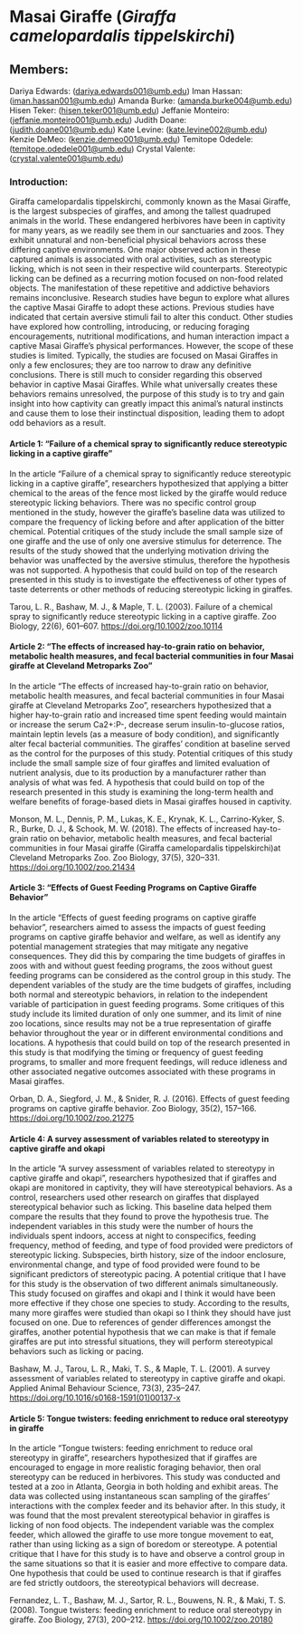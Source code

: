 # Masai Giraffe (_Giraffa camelopardalis tippelskirchi_)
## Members: 
Dariya Edwards: (dariya.edwards001@umb.edu)
Iman Hassan: (iman.hassan001@umb.edu)
Amanda Burke: (amanda.burke004@umb.edu)
Hisen Teker: (hisen.teker001@umb.edu)
Jeffanie Monteiro: (jeffanie.monteiro001@umb.edu)
Judith Doane: (judith.doane001@umb.edu)
Kate Levine: (kate.levine002@umb.edu)
Kenzie DeMeo: (kenzie.demeo001@umb.edu)
Temitope Odedele: (temitope.odedele001@umb.edu)
Crystal Valente: (crystal.valente001@umb.edu)

### Introduction:
 Giraffa camelopardalis tippelskirchi, commonly known as the Masai Giraffe, is the largest subspecies of giraffes, and among the tallest quadruped animals in the world. These endangered herbivores have been in captivity for many years, as we readily see them in our sanctuaries and zoos. They exhibit unnatural and non-beneficial physical behaviors across these differing captive environments. One major observed action in these captured animals is associated with oral activities, such as stereotypic licking, which is not seen in their respective wild counterparts. Stereotypic licking can be defined as a recurring motion focused on non-food related objects. The manifestation of these repetitive and addictive behaviors remains inconclusive. Research studies have begun to explore what allures the captive Masai Giraffe to adopt these actions. Previous studies have indicated that certain aversive stimuli fail to alter this conduct. Other studies have explored how controlling, introducing, or reducing foraging encouragements, nutritional modifications, and human interaction impact a captive Masai Giraffe’s physical performances. However, the scope of these studies is limited. Typically, the studies are focused on Masai Giraffes in only a few enclosures; they are too narrow to draw any definitive conclusions.  There is still much to consider regarding this observed behavior in captive Masai Giraffes. While what universally creates these behaviors remains unresolved, the purpose of this study is to try and gain insight into how captivity can greatly impact this animal’s natural instincts and cause them to lose their instinctual disposition, leading them to adopt odd behaviors as a result.


#### Article 1: “Failure of a chemical spray to significantly reduce stereotypic licking in a captive giraffe” 
	
In the article “Failure of a chemical spray to significantly reduce stereotypic licking in a captive giraffe”, researchers hypothesized that applying a bitter chemical to the areas of the fence most licked by the giraffe would reduce stereotypic licking behaviors. There was no specific control group mentioned in the study, however the giraffe’s baseline data was utilized to compare the frequency of licking before and after application of the bitter chemical. Potential critiques of the study include the small sample size of one giraffe and the use of only one aversive stimulus for deterrence. The results of the study showed that the underlying motivation driving the behavior was unaffected by the aversive stimulus, therefore the hypothesis was not supported. A hypothesis that could build on top of the research presented in this study is to investigate the effectiveness of other types of taste deterrents or other methods of reducing stereotypic licking in giraffes. 

Tarou, L. R., Bashaw, M. J., & Maple, T. L. (2003). Failure of a chemical spray to significantly reduce stereotypic licking in a captive giraffe. Zoo Biology, 22(6), 601–607. https://doi.org/10.1002/zoo.10114

#### Article 2: “The effects of increased hay-to-grain ratio on behavior, metabolic health measures, and fecal bacterial communities in four Masai giraffe at Cleveland Metroparks Zoo”

In the article “The effects of increased hay-to-grain ratio on behavior, metabolic health measures, and fecal bacterial communities in four Masai giraffe at Cleveland Metroparks Zoo”, researchers hypothesized that a higher hay-to-grain ratio and increased time spent feeding would maintain or increase the serum Ca2+:P-, decrease serum insulin-to-glucose ratios, maintain leptin levels (as a measure of body condition), and significantly alter fecal bacterial communities. The giraffes’ condition at baseline served as the control for the purposes of this study. Potential critiques of this study include the small sample size of four giraffes and limited evaluation of nutrient analysis, due to its production by a manufacturer rather than analysis of what was fed. A hypothesis that could build on top of the research presented in this study is examining the long-term health and welfare benefits of forage-based diets in Masai giraffes housed in captivity.

Monson, M. L., Dennis, P. M., Lukas, K. E., Krynak, K. L., Carrino-Kyker, S. R., Burke, D. J., & Schook, M. W. (2018). The effects of increased hay-to-grain ratio on behavior, metabolic health measures, and fecal bacterial communities in four Masai giraffe (Giraffa camelopardalis tippelskirchi)at Cleveland Metroparks Zoo. Zoo Biology, 37(5), 320–331. https://doi.org/10.1002/zoo.21434

#### Article 3: “Effects of Guest Feeding Programs on Captive Giraffe Behavior” 
	
In the article “Effects of guest feeding programs on captive giraffe behavior”, researchers aimed to assess the impacts of guest feeding programs on captive giraffe behavior and welfare, as well as identify any potential management strategies that may mitigate any negative consequences. They did this by comparing the time budgets of giraffes in zoos with and without guest feeding programs, the zoos without guest feeding programs can be considered as the control group in this study. The dependent variables of the study are the time budgets of giraffes, including both normal and stereotypic behaviors, in relation to the independent variable of participation in guest feeding programs. Some critiques of this study include its limited duration of only one summer, and its limit of nine zoo locations, since results may not be a true representation of giraffe behavior throughout the year or in different environmental conditions and locations. A hypothesis that could build on top of the research presented in this study is that modifying the timing or frequency of guest feeding programs, to smaller and more frequent feedings, will reduce idleness and other associated negative outcomes associated with these programs in Masai giraffes.  

Orban, D. A., Siegford, J. M., & Snider, R. J. (2016). Effects of guest feeding programs on captive giraffe behavior. Zoo Biology, 35(2), 157–166. https://doi.org/10.1002/zoo.21275

#### Article 4: A survey assessment of variables related to stereotypy in captive giraffe and okapi

In the article “A survey assessment of variables related to stereotypy in captive giraffe and okapi”, researchers hypothesized that if giraffes and okapi are monitored in captivity, they will have stereotypical behaviors. As a control, researchers used other research on giraffes that displayed stereotypical behavior such as licking. This baseline data helped them compare the results that they found to prove the hypothesis true. The independent variables in this study were the number of hours the individuals spent indoors, access at night to conspecifics, feeding frequency, method of feeding, and type of food provided were predictors of stereotypic licking. Subspecies, birth history, size of the indoor enclosure, environmental change, and type of food provided were found to be significant predictors of stereotypic pacing. A potential critique that I have for this study is the observation of two different animals simultaneously. This study focused on giraffes and okapi and I think it would have been more effective if they chose one species to study. According to the results, many more giraffes were studied than okapi so I think they should have just focused on one. Due to references of gender differences amongst the giraffes, another potential hypothesis that we can make is that if female giraffes are put into stressful situations, they will perform stereotypical behaviors such as licking or pacing.

Bashaw, M. J., Tarou, L. R., Maki, T. S., & Maple, T. L. (2001). A survey assessment of variables related to stereotypy in captive giraffe and okapi. Applied Animal Behaviour Science, 73(3), 235–247. https://doi.org/10.1016/s0168-1591(01)00137-x

#### Article 5: Tongue twisters: feeding enrichment to reduce oral stereotypy in giraffe

In the article “Tongue twisters: feeding enrichment to reduce oral stereotypy in giraffe”, researchers hypothesized that if giraffes are encouraged to engage in more realistic foraging behavior, then oral stereotypy can be reduced in herbivores. This study was conducted and tested at a zoo in Atlanta, Georgia in both holding and exhibit areas. The data was collected using instantaneous scan sampling of the giraffes’ interactions with the complex feeder and its behavior after. In this study, it was found that the most prevalent stereotypical behavior in giraffes is licking of non food objects. The independent variable was the complex feeder, which allowed the giraffe to use more tongue movement to eat, rather than using licking as a sign of boredom or stereotype. A potential critique that I have for this study is to have and observe a control group in the same situations so that it is easier and more effective to compare data. One hypothesis that could be used to continue research is that if giraffes are fed strictly outdoors, the stereotypical behaviors will decrease.

Fernandez, L. T., Bashaw, M. J., Sartor, R. L., Bouwens, N. R., & Maki, T. S. (2008). Tongue twisters: feeding enrichment to reduce oral stereotypy in giraffe. Zoo Biology, 27(3), 200–212. https://doi.org/10.1002/zoo.20180
